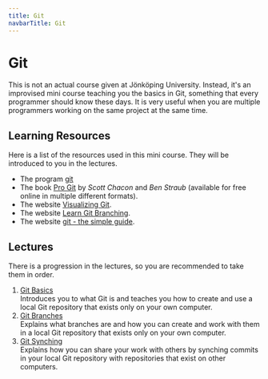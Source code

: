 ```yaml
---
title: Git
navbarTitle: Git
---
```

# Git
This is not an actual course given at Jönköping University. Instead, it's an improvised mini course teaching you the basics in Git, something that every programmer should know these days. It is very useful when you are multiple programmers working on the same project at the same time.

## Learning Resources
Here is a list of the resources used in this mini course. They will be introduced to you in the lectures.

* The program [git](https://git-scm.com/)
* The book [Pro Git](https://git-scm.com/book/en/v2) by *Scott Chacon* and *Ben Straub* (available for free online in multiple different formats).
* The website [Visualizing Git](http://git-school.github.io/visualizing-git/).
* The website [Learn Git Branching](https://learngitbranching.js.org/).
* The website [git - the simple guide](https://rogerdudler.github.io/git-guide/).

## Lectures
There is a progression in the lectures, so you are recommended to take them in order.
1. [Git Basics](/lectures/git-basics)<br>
   Introduces you to what Git is and teaches you how to create and use a local Git repository that exists only on your own computer.
2. [Git Branches](/lectures/git-branches)<br>
   Explains what branches are and how you can create and work with them in a local Git repository that exists only on your own computer.
3. [Git Synching](/lectures/git-synching)<br>
   Explains how you can share your work with others by synching commits in your local Git repository with repositories that exist on other computers.